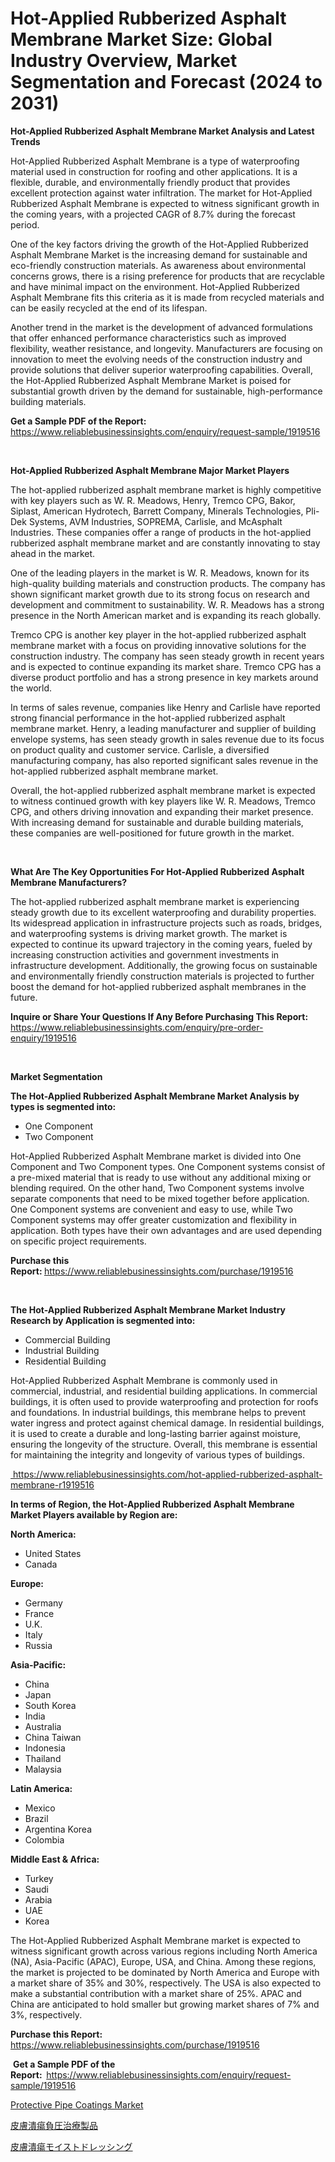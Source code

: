 <p><h1>Hot-Applied Rubberized Asphalt Membrane Market Size: Global Industry Overview, Market Segmentation and Forecast (2024 to 2031)</h1></p><p><strong>Hot-Applied Rubberized Asphalt Membrane Market Analysis and Latest Trends</strong></p>
<p><p>Hot-Applied Rubberized Asphalt Membrane is a type of waterproofing material used in construction for roofing and other applications. It is a flexible, durable, and environmentally friendly product that provides excellent protection against water infiltration. The market for Hot-Applied Rubberized Asphalt Membrane is expected to witness significant growth in the coming years, with a projected CAGR of 8.7% during the forecast period.</p><p>One of the key factors driving the growth of the Hot-Applied Rubberized Asphalt Membrane Market is the increasing demand for sustainable and eco-friendly construction materials. As awareness about environmental concerns grows, there is a rising preference for products that are recyclable and have minimal impact on the environment. Hot-Applied Rubberized Asphalt Membrane fits this criteria as it is made from recycled materials and can be easily recycled at the end of its lifespan.</p><p>Another trend in the market is the development of advanced formulations that offer enhanced performance characteristics such as improved flexibility, weather resistance, and longevity. Manufacturers are focusing on innovation to meet the evolving needs of the construction industry and provide solutions that deliver superior waterproofing capabilities. Overall, the Hot-Applied Rubberized Asphalt Membrane Market is poised for substantial growth driven by the demand for sustainable, high-performance building materials.</p></p>
<p><strong>Get a Sample PDF of the Report:&nbsp;</strong> <a href="https://www.reliablebusinessinsights.com/enquiry/request-sample/1919516">https://www.reliablebusinessinsights.com/enquiry/request-sample/1919516</a></p>
<p>&nbsp;</p>
<p><strong>Hot-Applied Rubberized Asphalt Membrane Major Market Players</strong></p>
<p><p>The hot-applied rubberized asphalt membrane market is highly competitive with key players such as W. R. Meadows, Henry, Tremco CPG, Bakor, Siplast, American Hydrotech, Barrett Company, Minerals Technologies, Pli-Dek Systems, AVM Industries, SOPREMA, Carlisle, and McAsphalt Industries. These companies offer a range of products in the hot-applied rubberized asphalt membrane market and are constantly innovating to stay ahead in the market.</p><p>One of the leading players in the market is W. R. Meadows, known for its high-quality building materials and construction products. The company has shown significant market growth due to its strong focus on research and development and commitment to sustainability. W. R. Meadows has a strong presence in the North American market and is expanding its reach globally.</p><p>Tremco CPG is another key player in the hot-applied rubberized asphalt membrane market with a focus on providing innovative solutions for the construction industry. The company has seen steady growth in recent years and is expected to continue expanding its market share. Tremco CPG has a diverse product portfolio and has a strong presence in key markets around the world.</p><p>In terms of sales revenue, companies like Henry and Carlisle have reported strong financial performance in the hot-applied rubberized asphalt membrane market. Henry, a leading manufacturer and supplier of building envelope systems, has seen steady growth in sales revenue due to its focus on product quality and customer service. Carlisle, a diversified manufacturing company, has also reported significant sales revenue in the hot-applied rubberized asphalt membrane market.</p><p>Overall, the hot-applied rubberized asphalt membrane market is expected to witness continued growth with key players like W. R. Meadows, Tremco CPG, and others driving innovation and expanding their market presence. With increasing demand for sustainable and durable building materials, these companies are well-positioned for future growth in the market.</p></p>
<p>&nbsp;</p>
<p><strong>What Are The Key Opportunities For Hot-Applied Rubberized Asphalt Membrane Manufacturers?</strong></p>
<p><p>The hot-applied rubberized asphalt membrane market is experiencing steady growth due to its excellent waterproofing and durability properties. Its widespread application in infrastructure projects such as roads, bridges, and waterproofing systems is driving market growth. The market is expected to continue its upward trajectory in the coming years, fueled by increasing construction activities and government investments in infrastructure development. Additionally, the growing focus on sustainable and environmentally friendly construction materials is projected to further boost the demand for hot-applied rubberized asphalt membranes in the future.</p></p>
<p><strong>Inquire or Share Your Questions If Any Before Purchasing This Report:</strong> <a href="https://www.reliablebusinessinsights.com/enquiry/pre-order-enquiry/1919516">https://www.reliablebusinessinsights.com/enquiry/pre-order-enquiry/1919516</a></p>
<p>&nbsp;</p>
<p><strong>Market Segmentation</strong></p>
<p><strong>The Hot-Applied Rubberized Asphalt Membrane Market Analysis by types is segmented into:</strong></p>
<p><ul><li>One Component</li><li>Two Component</li></ul></p>
<p><p>Hot-Applied Rubberized Asphalt Membrane market is divided into One Component and Two Component types. One Component systems consist of a pre-mixed material that is ready to use without any additional mixing or blending required. On the other hand, Two Component systems involve separate components that need to be mixed together before application. One Component systems are convenient and easy to use, while Two Component systems may offer greater customization and flexibility in application. Both types have their own advantages and are used depending on specific project requirements.</p></p>
<p><strong>Purchase this Report:&nbsp;</strong><a href="https://www.reliablebusinessinsights.com/purchase/1919516">https://www.reliablebusinessinsights.com/purchase/1919516</a></p>
<p>&nbsp;</p>
<p><strong>The Hot-Applied Rubberized Asphalt Membrane Market Industry Research by Application is segmented into:</strong></p>
<p><ul><li>Commercial Building</li><li>Industrial Building</li><li>Residential Building</li></ul></p>
<p><p>Hot-Applied Rubberized Asphalt Membrane is commonly used in commercial, industrial, and residential building applications. In commercial buildings, it is often used to provide waterproofing and protection for roofs and foundations. In industrial buildings, this membrane helps to prevent water ingress and protect against chemical damage. In residential buildings, it is used to create a durable and long-lasting barrier against moisture, ensuring the longevity of the structure. Overall, this membrane is essential for maintaining the integrity and longevity of various types of buildings.</p></p>
<p><a href="https://www.reliablebusinessinsights.com/hot-applied-rubberized-asphalt-membrane-r1919516">&nbsp;https://www.reliablebusinessinsights.com/hot-applied-rubberized-asphalt-membrane-r1919516</a></p>
<p><strong>In terms of Region, the Hot-Applied Rubberized Asphalt Membrane Market Players available by Region are:</strong></p>
<p>
    <p> <strong> North America: </strong>
        <ul>
            <li>United States</li>
            <li>Canada</li>
        </ul>
        </p> 
    <p> <strong> Europe: </strong>
        <ul>
            <li>Germany</li>
            <li>France</li>
            <li>U.K.</li>
            <li>Italy</li>
            <li>Russia</li>
        </ul>
        </p> 
    <p> <strong> Asia-Pacific: </strong>
        <ul>
            <li>China</li>
            <li>Japan</li>
            <li>South Korea</li>
            <li>India</li>
            <li>Australia</li>
            <li>China Taiwan</li>
            <li>Indonesia</li>
            <li>Thailand</li>
            <li>Malaysia</li>
        </ul>
        </p> 
    <p> <strong> Latin America: </strong>
        <ul>
            <li>Mexico</li>
            <li>Brazil</li>
            <li>Argentina Korea</li>
            <li>Colombia</li>
        </ul>
        </p> 
    <p> <strong> Middle East & Africa: </strong>
        <ul>
            <li>Turkey</li>
            <li>Saudi</li>
            <li>Arabia</li>
            <li>UAE</li>
            <li>Korea</li>
        </ul>
    </p>
    </p>
<p><p>The Hot-Applied Rubberized Asphalt Membrane market is expected to witness significant growth across various regions including North America (NA), Asia-Pacific (APAC), Europe, USA, and China. Among these regions, the market is projected to be dominated by North America and Europe with a market share of 35% and 30%, respectively. The USA is also expected to make a substantial contribution with a market share of 25%. APAC and China are anticipated to hold smaller but growing market shares of 7% and 3%, respectively.</p></p>
<p><strong>Purchase this Report: </strong><a href="https://www.reliablebusinessinsights.com/purchase/1919516">https://www.reliablebusinessinsights.com/purchase/1919516</a></p>
<p>&nbsp;<strong>Get a Sample PDF of the Report:&nbsp;&nbsp;</strong><a href="https://www.reliablebusinessinsights.com/enquiry/request-sample/1919516">https://www.reliablebusinessinsights.com/enquiry/request-sample/1919516</a></p>
<p><strong></strong></p>
<p><p><a href="https://github.com/markusgodoy/Market-Research-Report-List-3/blob/main/protective-pipe-coatings-market.md">Protective Pipe Coatings Market</a></p><p><a href="https://github.com/RaeJenkins1952/Market-Research-Report-List-1/blob/main/2026654139036.md">皮膚潰瘍負圧治療製品</a></p><p><a href="https://github.com/TysonKub/Market-Research-Report-List-1/blob/main/1257579139037.md">皮膚潰瘍モイストドレッシング</a></p></p>